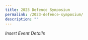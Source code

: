 ```yaml
---
title: 2023 Defence Symposium
permalink: /2023-defence-symposium/
description: ""
---
```

*Insert Event Details*